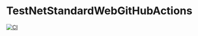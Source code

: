 # TestNetStandardWebGitHubActions
[![CI](https://github.com/kristijanprematarov/TestNetStandardWebGitHubActions/actions/workflows/NetFxCI.yml/badge.svg)](https://github.com/kristijanprematarov/TestNetStandardWebGitHubActions/actions/workflows/NetFxCI.yml)
